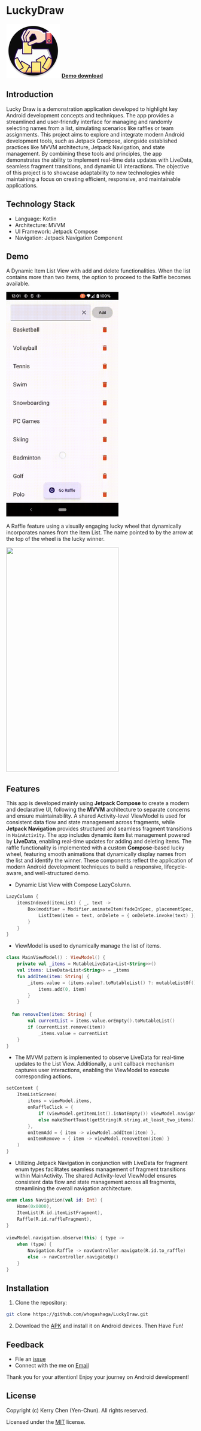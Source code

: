 # LuckyDraw 

[![Download Demo](https://github.com/whogashaga/LuckyDraw/blob/main/app/src/main/res/mipmap-xxhdpi/ic_launcher_round.webp)](https://drive.google.com/file/d/1YEbWAzWzDT3bRUldtM5rhQaKQ7-6ze2L/view?usp=sharing)
[**Demo download**](https://drive.google.com/file/d/1YEbWAzWzDT3bRUldtM5rhQaKQ7-6ze2L/view?usp=sharing)

## Introduction

Lucky Draw is a demonstration application developed to highlight key Android development concepts and techniques. The app provides a streamlined and user-friendly interface for managing and randomly selecting names from a list, simulating scenarios like raffles or team assignments. This project aims to explore and integrate modern Android development tools, such as Jetpack Compose, alongside established practices like MVVM architecture, Jetpack Navigation, and state management. By combining these tools and principles, the app demonstrates the ability to implement real-time data updates with LiveData, seamless fragment transitions, and dynamic UI interactions. The objective of this project is to showcase adaptability to new technologies while maintaining a focus on creating efficient, responsive, and maintainable applications.

## Technology Stack

- Language: Kotlin
- Architecture: MVVM
- UI Framework: Jetpack Compose
- Navigation: Jetpack Navigation Component

## Demo

A Dynamic Item List View with add and delete functionalities. When the list contains more than two items, the option to proceed to the Raffle becomes available.

<img src="/gif/itemList.gif" width="300" height="600"/>

A Raffle feature using a visually engaging lucky wheel that dynamically incorporates names from the Item List. The name pointed to by the arrow at the top of the wheel is the lucky winner.

<img src="/gif/nameDraw.gif" width="300" height="600"/>

## Features

This app is developed mainly using **Jetpack Compose** to create a modern and declarative UI, following the **MVVM** architecture to separate concerns and ensure maintainability. A shared Activity-level ViewModel is used for consistent data flow and state management across fragments, while **Jetpack Navigation** provides structured and seamless fragment transitions in `MainActivity`. The app includes dynamic item list management powered by **LiveData**, enabling real-time updates for adding and deleting items. The raffle functionality is implemented with a custom **Compose**-based lucky wheel, featuring smooth animations that dynamically display names from the list and identify the winner. These components reflect the application of modern Android development techniques to build a responsive, lifecycle-aware, and well-structured demo.

- Dynamic List View with Compose LazyColumn.

```Kotlin
LazyColumn {
    itemsIndexed(itemList) { _, text ->
        Box(modifier = Modifier.animateItem(fadeInSpec, placementSpec, fadeOutSpec)) {
            ListItem(item = text, onDelete = { onDelete.invoke(text) })
        }
    }
}
```

- ViewModel is used to dynamically manage the list of items.

```Kotlin
class MainViewModel() : ViewModel() {
    private val _items = MutableLiveData<List<String>>()
    val items: LiveData<List<String>> = _items
    fun addItem(item: String) {
        _items.value = (items.value?.toMutableList() ?: mutableListOf()).also { items ->
            items.add(0, item)
        }
    }

  fun removeItem(item: String) {
        val currentList = items.value.orEmpty().toMutableList()
        if (currentList.remove(item))
            _items.value = currentList
    }
}
```

- The MVVM pattern is implemented to observe LiveData for real-time updates to the List View. Additionally, a unit callback mechanism captures user interactions, enabling the ViewModel to execute corresponding actions.

```Kotlin
setContent {
    ItemListScreen(
        items = viewModel.items,
        onRaffleClick = {
            if (viewModel.getItemList().isNotEmpty()) viewModel.navigateRaffle()
            else makeShortToast(getString(R.string.at_least_two_items))
        },
        onItemAdd = { item -> viewModel.addItem(item) },
        onItemRemove = { item -> viewModel.removeItem(item) }
    )
}
```
  
- Utilizing Jetpack Navigation in conjunction with LiveData for fragment enum types facilitates seamless management of fragment transitions within MainActivity. The shared Activity-level ViewModel ensures consistent data flow and state management across all fragments, streamlining the overall navigation architecture.

```Kotlin
enum class Navigation(val id: Int) {
    Home(0x0000),
    ItemList(R.id.itemListFragment),
    Raffle(R.id.raffleFragment),
}

viewModel.navigation.observe(this) { type ->
    when (type) {
        Navigation.Raffle -> navController.navigate(R.id.to_raffle)
        else -> navController.navigateUp()
    }
}
```

## Installation

1. Clone the repository:
```bash
git clone https://github.com/whogashaga/LuckyDraw.git
```

2. Download the [APK](https://drive.google.com/file/d/1YEbWAzWzDT3bRUldtM5rhQaKQ7-6ze2L/view?usp=sharing) and install it on Android devices. Then Have Fun!

## Feedback

* File an [issue](https://github.com/whogashaga/LuckyDraw/issues)
* Connect with the me on [Email](mailto:chen081501@hotmail.com)

Thank you for your attention! Enjoy your journey on Android development!

## License

Copyright (c) Kerry Chen (Yen-Chun). All rights reserved.

Licensed under the [MIT](LICENSE) license.
